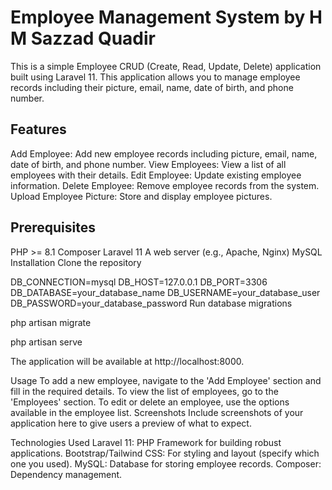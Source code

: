 <h1>Employee Management System by H M Sazzad Quadir</h1>

This is a simple Employee CRUD (Create, Read, Update, Delete) application built using Laravel 11. This application allows you to manage employee records including their picture, email, name, date of birth, and phone number.

<h2>Features</h2>
Add Employee: Add new employee records including picture, email, name, date of birth, and phone number.
View Employees: View a list of all employees with their details.
Edit Employee: Update existing employee information.
Delete Employee: Remove employee records from the system.
Upload Employee Picture: Store and display employee pictures.

<h2>Prerequisites</h2>
PHP >= 8.1
Composer
Laravel 11
A web server (e.g., Apache, Nginx)
MySQL
Installation
Clone the repository


DB_CONNECTION=mysql
DB_HOST=127.0.0.1
DB_PORT=3306
DB_DATABASE=your_database_name
DB_USERNAME=your_database_user
DB_PASSWORD=your_database_password
Run database migrations

php artisan migrate

php artisan serve

The application will be available at http://localhost:8000.

Usage
To add a new employee, navigate to the 'Add Employee' section and fill in the required details.
To view the list of employees, go to the 'Employees' section.
To edit or delete an employee, use the options available in the employee list.
Screenshots
Include screenshots of your application here to give users a preview of what to expect.

Technologies Used
Laravel 11: PHP Framework for building robust applications.
Bootstrap/Tailwind CSS: For styling and layout (specify which one you used).
MySQL: Database for storing employee records.
Composer: Dependency management.
